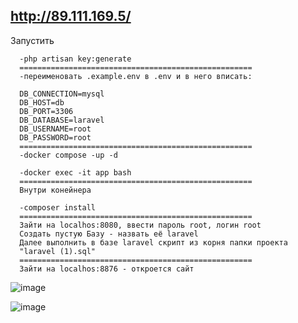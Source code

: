 ## http://89.111.169.5/

Запустить 

      -php artisan key:generate
      ====================================================
      -переименовать .example.env в .env и в него вписать:

      DB_CONNECTION=mysql
      DB_HOST=db
      DB_PORT=3306
      DB_DATABASE=laravel
      DB_USERNAME=root
      DB_PASSWORD=root
      ====================================================
      -docker compose -up -d
      
      -docker exec -it app bash
      ====================================================
      Внутри конейнера

      -composer install
      ====================================================
      Зайти на localhos:8080, ввести пароль root, логин root
      Создать пустую Базу - назвать её laravel
      Далее выполнить в базе laravel скрипт из корня папки проекта 
      "laravel (1).sql"
      ====================================================
      Зайти на localhos:8876 - откроется сайт

![image](https://github.com/user-attachments/assets/2cd665e6-7627-49a6-bcbf-ba025c78a00a)

![image](https://github.com/user-attachments/assets/492c2c40-77fd-463c-b299-40e8d14a2ba7)
